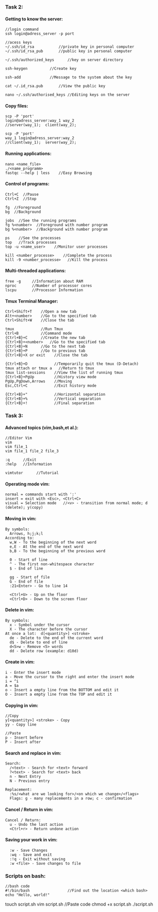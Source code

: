 ### Task 2:

#### Getting to know the server:
```
//login command
ssh login@adress_server -p port

//acess keys
~/.ssh/id_rsa			//private key in personal computer
~/.ssh/id_rsa_pub		//public key in personal computer

~/.ssh/authorized_keys		//key on server directory 

ssh-keygen			//Create key

ssh-add				//Message to the system about the key

cat ~/.id_rsa.pub		//View the public key

nano ~/.ssh/authorised_keys	//Editing keys on the server
```

#### Copy files:
```
scp -P 'port'
login@adress_server:way_1 way_2
//server(way_1);  client(way_2);

scp -P 'port'
way_1 login@adress_server:way_2
//client(way_1);  server(way_2);
```

#### Running applications:
```
nano <name_file>
./<name_programm>
fastqc --help | less    //Easy Browsing
```

#### Control of programs:
```
Ctrl+C  //Pause
Ctrl+Z  //Stop

fg  //Foreground
bg  //Background

jobs  //See the running programs
fg %<number>  //Foreground with number program
bg %<number>  //Background with number program

ps    //See the processes
top   //Track processes
top -u <name_user>    //Monitor user processes

kill <number_processe>    //Complete the process
kill -9 <number_processe>   //Kill the process
```

#### Multi-threaded applications:
```
free -g     //Information about RAM
nproc       //Number of processor cores
lscpu       //Processor Information
```

#### Tmux Terminal Manager:
```
Ctrl+Shift+T    //Open a new tab
Alt+<number>    //Go to the specified tab
Ctrl+Shift+W    //Close the tab

tmux            //Run Tmux
Ctrl+B          //Command mode
{Ctrl+B}+C      //Create the new tab
{Ctrl+B}+<number>   //Go to the specified tab
{Ctrl+B}+N      //Go to the next tab
{Ctrl+B}+P      //Go to previous tab
{Ctrl+B}+X or exit    //Close the tab

{Ctrl+B}+D            //Temporarily quit the tmux (D-Detach)
tmux attach or tmux a   //Return to tmux
tmux list-sessions    //View the list of running tmux
{Ctrl+B}+PgUp         //History view mode
PgUp,PgDown,Arrows    //Moving
Esc,Ctrl+C            //Exit history mode

{Ctrl+B}+"            //Horizontal separation
{Ctrl+B}+%            //Vertical separation
{Ctrl+B}+!            //Final separation
```
### Task 3:

#### Advanced topics (vim,bash,et al.):
```
//Editor Vim
vim
vim file_1
vim file_1 file_2 file_3

:q      //Exit
:help   //Information

vimtutor      //Tutorial
```
#### Operating mode vim:
```
normal = commands start with ':'
insert = exit with <Esc>, <Ctrl+C>
visual = Selection mode   //<v> - transition from normal mode; d (delete); y(copy)
```

#### Moving in vim:
```  
By symbols:
  Arrows, h;j;k;l
According to:
  w,W - To the beginning of the next word
  e,E - At the end of the next word
  b,B - To the beginning of the previous word
  
  0 - Start of line
  ^ - The first non-whitespace character
  $ - End of line
  
  gg - Start of file
  G - End of file
  :21<Enter> - Go to line 14

  <Ctrl+U> - Up on the floor
  <Ctrl+D> - Down to the screen floor
```

#### Delete in vim:
```
By symbols:
  x - Symbol under the cursor
  X - The character before the cursor
At once a lot:  d[<quantity>] <stroke>
  de - Delete to the end of the current word
  d$ - Delete to end of line
  d<5>w - Remove <5> words
  dd - Delete row (example: d10d)
```

#### Create in vim:
```
i - Enter the insert mode
a - Move the cursor to the right and enter the insert mode
i = ^i
A = $a
o - Insert a empty line from the BOTTOM and edit it
O - Insert a empty line from the TOP and edit it
```

#### Copying in vim:
```
//Copy
y[<quantity>] <stroke> - Copy
yy - Copy line

//Paste
p - Insert before
P - Insert after
```  

#### Search and replace in vim:
```
Search:
  /<text> - Search for <text> forward
  ?<text> - Search for <text> back
  n - Next Entry
  N - Previous entry

Replacement:
  :%s/<what are we looking for>/<on which we change>/<flags> 
  Flags: g - many replacements in a row; c - confirmation
```

#### Cancel / Return in vim:
```
Cancel / Return:
  u - Undo the last action
  <Ctrl+r> - Return undone action
```

#### Saving your work in vim:
```
  :w - Save Changes
  :wq - Save and exit
  :!q - Exit without saving
  :w <file> - Save changes to file
```

### Scripts on bash:
```
//bash code
#!/bin/bash                 //Find out the location <which bash>
echo "Hello, world!"
```
touch script.sh
vim script.sh             //Paste code
chmod +x script.sh
./script.sh
